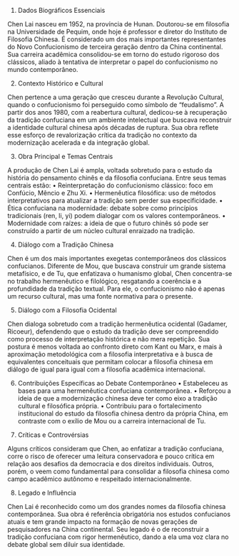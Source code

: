 

1. Dados Biográficos Essenciais

Chen Lai nasceu em 1952, na província de Hunan. Doutorou-se em filosofia na Universidade de Pequim, onde hoje é professor e diretor do Instituto de Filosofia Chinesa. É considerado um dos mais importantes representantes do Novo Confucionismo de terceira geração dentro da China continental. Sua carreira acadêmica consolidou-se em torno do estudo rigoroso dos clássicos, aliado à tentativa de interpretar o papel do confucionismo no mundo contemporâneo.

2. Contexto Histórico e Cultural

Chen pertence a uma geração que cresceu durante a Revolução Cultural, quando o confucionismo foi perseguido como símbolo de “feudalismo”. A partir dos anos 1980, com a reabertura cultural, dedicou-se à recuperação da tradição confuciana em um ambiente intelectual que buscava reconstruir a identidade cultural chinesa após décadas de ruptura. Sua obra reflete esse esforço de revalorização crítica da tradição no contexto da modernização acelerada e da integração global.

3. Obra Principal e Temas Centrais

A produção de Chen Lai é ampla, voltada sobretudo para o estudo da história do pensamento chinês e da filosofia confuciana. Entre seus temas centrais estão:
	•	Reinterpretação do confucionismo clássico: foco em Confúcio, Mêncio e Zhu Xi.
	•	Hermenêutica filosófica: uso de métodos interpretativos para atualizar a tradição sem perder sua especificidade.
	•	Ética confuciana na modernidade: debate sobre como princípios tradicionais (ren, li, yi) podem dialogar com os valores contemporâneos.
	•	Modernidade com raízes: a ideia de que o futuro chinês só pode ser construído a partir de um núcleo cultural enraizado na tradição.

4. Diálogo com a Tradição Chinesa

Chen é um dos mais importantes exegetas contemporâneos dos clássicos confucianos. Diferente de Mou, que buscava construir um grande sistema metafísico, e de Tu, que enfatizava o humanismo global, Chen concentra-se no trabalho hermenêutico e filológico, resgatando a coerência e a profundidade da tradição textual. Para ele, o confucionismo não é apenas um recurso cultural, mas uma fonte normativa para o presente.

5. Diálogo com a Filosofia Ocidental

Chen dialoga sobretudo com a tradição hermenêutica ocidental (Gadamer, Ricoeur), defendendo que o estudo da tradição deve ser compreendido como processo de interpretação histórica e não mera repetição. Sua postura é menos voltada ao confronto direto com Kant ou Marx, e mais à aproximação metodológica com a filosofia interpretativa e à busca de equivalentes conceituais que permitam colocar a filosofia chinesa em diálogo de igual para igual com a filosofia acadêmica internacional.

6. Contribuições Específicas ao Debate Contemporâneo
	•	Estabeleceu as bases para uma hermenêutica confuciana contemporânea.
	•	Reforçou a ideia de que a modernização chinesa deve ter como eixo a tradição cultural e filosófica própria.
	•	Contribuiu para o fortalecimento institucional do estudo da filosofia chinesa dentro da própria China, em contraste com o exílio de Mou ou a carreira internacional de Tu.

7. Críticas e Controvérsias

Alguns críticos consideram que Chen, ao enfatizar a tradição confuciana, corre o risco de oferecer uma leitura conservadora e pouco crítica em relação aos desafios da democracia e dos direitos individuais. Outros, porém, o veem como fundamental para consolidar a filosofia chinesa como campo acadêmico autônomo e respeitado internacionalmente.

8. Legado e Influência

Chen Lai é reconhecido como um dos grandes nomes da filosofia chinesa contemporânea. Sua obra é referência obrigatória nos estudos confucianos atuais e tem grande impacto na formação de novas gerações de pesquisadores na China continental. Seu legado é o de reconstruir a tradição confuciana com rigor hermenêutico, dando a ela uma voz clara no debate global sem diluir sua identidade.